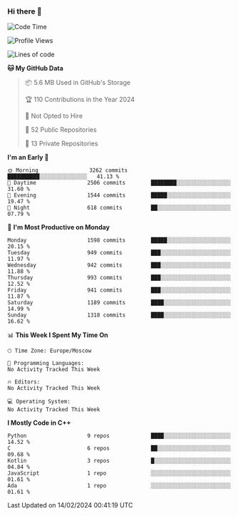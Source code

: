### Hi there 👋

<!--
**SemenMartynov/SemenMartynov** is a ✨ _special_ ✨ repository because its `README.md` (this file) appears on your GitHub profile.

Here are some ideas to get you started:

- 🔭 I’m currently working on ...
- 🌱 I’m currently learning ...
- 👯 I’m looking to collaborate on ...
- 🤔 I’m looking for help with ...
- 💬 Ask me about ...
- 📫 How to reach me: ...
- 😄 Pronouns: ...
- ⚡ Fun fact: ...
-->

<!--START_SECTION:waka-->
![Code Time](http://img.shields.io/badge/Code%20Time-0%20secs-blue)

![Profile Views](http://img.shields.io/badge/Profile%20Views-0-blue)

![Lines of code](https://img.shields.io/badge/From%20Hello%20World%20I%27ve%20Written-6.8%20million%20lines%20of%20code-blue)

**🐱 My GitHub Data** 

> 📦 5.6 MB Used in GitHub's Storage 
 > 
> 🏆 110 Contributions in the Year 2024
 > 
> 🚫 Not Opted to Hire
 > 
> 📜 52 Public Repositories 
 > 
> 🔑 13 Private Repositories 
 > 
**I'm an Early 🐤** 

```text
🌞 Morning                3262 commits        ██████████░░░░░░░░░░░░░░░   41.13 % 
🌆 Daytime                2506 commits        ████████░░░░░░░░░░░░░░░░░   31.60 % 
🌃 Evening                1544 commits        █████░░░░░░░░░░░░░░░░░░░░   19.47 % 
🌙 Night                  618 commits         ██░░░░░░░░░░░░░░░░░░░░░░░   07.79 % 
```
📅 **I'm Most Productive on Monday** 

```text
Monday                   1598 commits        █████░░░░░░░░░░░░░░░░░░░░   20.15 % 
Tuesday                  949 commits         ███░░░░░░░░░░░░░░░░░░░░░░   11.97 % 
Wednesday                942 commits         ███░░░░░░░░░░░░░░░░░░░░░░   11.88 % 
Thursday                 993 commits         ███░░░░░░░░░░░░░░░░░░░░░░   12.52 % 
Friday                   941 commits         ███░░░░░░░░░░░░░░░░░░░░░░   11.87 % 
Saturday                 1189 commits        ████░░░░░░░░░░░░░░░░░░░░░   14.99 % 
Sunday                   1318 commits        ████░░░░░░░░░░░░░░░░░░░░░   16.62 % 
```


📊 **This Week I Spent My Time On** 

```text
🕑︎ Time Zone: Europe/Moscow

💬 Programming Languages: 
No Activity Tracked This Week

🔥 Editors: 
No Activity Tracked This Week

💻 Operating System: 
No Activity Tracked This Week
```

**I Mostly Code in C++** 

```text
Python                   9 repos             ████░░░░░░░░░░░░░░░░░░░░░   14.52 % 
C                        6 repos             ██░░░░░░░░░░░░░░░░░░░░░░░   09.68 % 
Kotlin                   3 repos             █░░░░░░░░░░░░░░░░░░░░░░░░   04.84 % 
JavaScript               1 repo              ░░░░░░░░░░░░░░░░░░░░░░░░░   01.61 % 
Ada                      1 repo              ░░░░░░░░░░░░░░░░░░░░░░░░░   01.61 % 
```




 Last Updated on 14/02/2024 00:41:19 UTC
<!--END_SECTION:waka-->